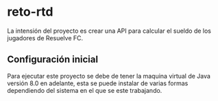 # reto-rtd
La intensión del proyecto es crear una API para calcular el sueldo de los jugadores de Resuelve FC.


## Configuración inicial
Para ejecutar este proyecto se debe de tener la maquina virtual de Java versión 8.0 en adelante, esta se puede instalar de varias formas dependiendo del sistema en el que se este trabajando.

